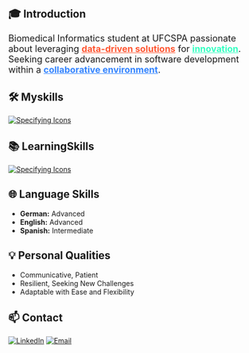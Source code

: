 ## 🎓 Introduction

<p style="font-size: 18px;">
    Biomedical Informatics student at UFCSPA passionate about leveraging 
    <span style="color: #FF5733; font-weight: bold; text-decoration: underline; animation: pulse 1s infinite;">data-driven solutions</span> 
    for 
    <span style="color: #33FFC1; font-weight: bold; text-decoration: underline; animation: pulse 1s infinite;">innovation</span>. 
    Seeking career advancement in software development within a 
    <span style="color: #3384FF; font-weight: bold; text-decoration: underline; animation: pulse 1s infinite;">collaborative environment</span>.
</p>

<style>
    @keyframes pulse {
        0% { transform: scale(1); }
        50% { transform: scale(1.05); }
        100% { transform: scale(1); }
    }
</style>

## 🛠️ Myskills

[![Specifying Icons](https://skillicons.dev/icons?i=python,java,c,r,mysql,postgresql,django,git,html,ubuntu)](https://skillicons.dev)

## 📚 LearningSkills

[![Specifying Icons](https://skillicons.dev/icons?i=javascript,typescript,react,nodejs,aws,azure)](https://skillicons.dev)

## 🌐 Language Skills

- **German:** Advanced
- **English:** Advanced
- **Spanish:** Intermediate

## 💡 Personal Qualities

- Communicative, Patient
- Resilient, Seeking New Challenges
- Adaptable with Ease and Flexibility

## 📫 Contact

[![LinkedIn](https://img.shields.io/badge/-LinkedIn-0A66C2?logo=linkedin&logoColor=white)](www.linkedin.com/in/caio-foti-pontes-0a1a54206)
[![Email](https://img.shields.io/badge/-Email-D14836?logo=gmail&logoColor=white)](mailto:fotipontes@gmail.com)
